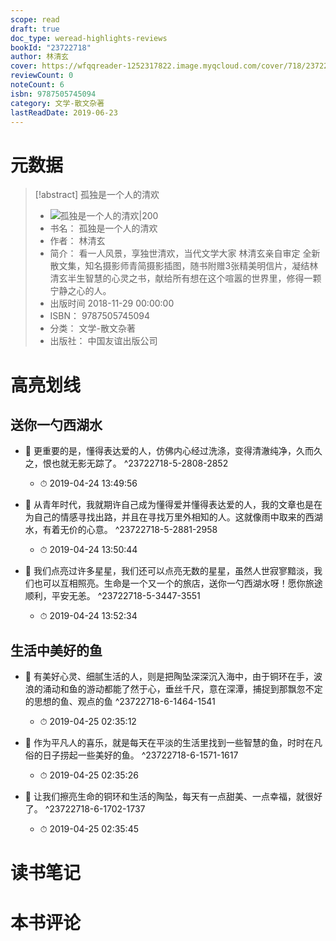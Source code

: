 ```yaml
---
scope: read
draft: true
doc_type: weread-highlights-reviews
bookId: "23722718"
author: 林清玄
cover: https://wfqqreader-1252317822.image.myqcloud.com/cover/718/23722718/t7_23722718.jpg
reviewCount: 0
noteCount: 6
isbn: 9787505745094
category: 文学-散文杂著
lastReadDate: 2019-06-23
---
```

# 元数据
> [!abstract] 孤独是一个人的清欢
> - ![ 孤独是一个人的清欢|200](https://wfqqreader-1252317822.image.myqcloud.com/cover/718/23722718/t7_23722718.jpg)
> - 书名： 孤独是一个人的清欢
> - 作者： 林清玄
> - 简介： 看一人风景，享独世清欢，当代文学大家 林清玄亲自审定 全新散文集，知名摄影师青简摄影插图，随书附赠3张精美明信片，凝结林清玄半生智慧的心灵之书，献给所有想在这个喧嚣的世界里，修得一颗宁静之心的人。
> - 出版时间 2018-11-29 00:00:00
> - ISBN： 9787505745094
> - 分类： 文学-散文杂著
> - 出版社： 中国友谊出版公司

# 高亮划线

## 送你一勺西湖水


- 📌 更重要的是，懂得表达爱的人，仿佛内心经过洗涤，变得清澈纯净，久而久之，恨也就无影无踪了。 ^23722718-5-2808-2852
    - ⏱ 2019-04-24 13:49:56 

- 📌 从青年时代，我就期许自己成为懂得爱并懂得表达爱的人，我的文章也是在为自己的情感寻找出路，并且在寻找万里外相知的人。这就像雨中取来的西湖水，有着无价的心意。 ^23722718-5-2881-2958
    - ⏱ 2019-04-24 13:50:44 

- 📌 我们点亮过许多星星，我们还可以点亮无数的星星，虽然人世寂寥黯淡，我们也可以互相照亮。生命是一个又一个的旅店，送你一勺西湖水呀！愿你旅途顺利，平安无恙。 ^23722718-5-3447-3551
    - ⏱ 2019-04-24 13:52:34 
## 生活中美好的鱼


- 📌 有美好心灵、细腻生活的人，则是把陶坠深深沉入海中，由于铜环在手，波浪的涌动和鱼的游动都能了然于心，垂丝千尺，意在深潭，捕捉到那飘忽不定的思想的鱼、观点的鱼 ^23722718-6-1464-1541
    - ⏱ 2019-04-25 02:35:12 

- 📌 作为平凡人的喜乐，就是每天在平淡的生活里找到一些智慧的鱼，时时在凡俗的日子捞起一些美好的鱼。 ^23722718-6-1571-1617
    - ⏱ 2019-04-25 02:35:26 

- 📌 让我们擦亮生命的铜环和生活的陶坠，每天有一点甜美、一点幸福，就很好了。 ^23722718-6-1702-1737
    - ⏱ 2019-04-25 02:35:45 
# 读书笔记

# 本书评论

